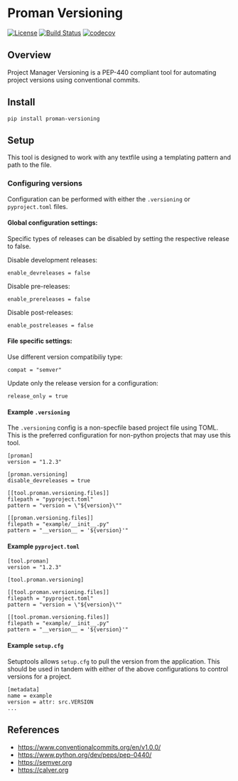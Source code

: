 # Proman Versioning

[![License](https://img.shields.io/badge/License-MPL%202.0-blue.svg)](https://spdx.org/licenses/MPL-2.0)
[![Build Status](https://travis-ci.org/kuwv/proman-versioning.svg?branch=master)](https://travis-ci.org/kuwv/proman-versioning)
[![codecov](https://codecov.io/gh/kuwv/proman-versioning/branch/master/graph/badge.svg)](https://codecov.io/gh/kuwv/proman-versioning)

## Overview

Project Manager Versioning is a PEP-440 compliant tool for automating project
versions using conventional commits.

## Install

`pip install proman-versioning`

## Setup

This tool is designed to work with any textfile using a templating pattern and
 path to the file.

### Configuring versions

Configuration can be performed with either the `.versioning` or `pyproject.toml`
files.

#### Global configuration settings:

Specific types of releases can be disabled by setting the respective release to
false.

Disable development releases:
```
enable_devreleases = false
```

Disable pre-releases:
```
enable_prereleases = false
```

Disable post-releases:
```
enable_postreleases = false
```

#### File specific settings:

Use different version compatibiliy type:
```
compat = "semver"
```

Update only the release version for a configuration:
```
release_only = true
```

#### Example `.versioning`

The `.versioning` config is a non-specfile based project file using TOML. This is the
preferred configuration for non-python projects that may use this tool.

```
[proman]
version = "1.2.3"

[proman.versioning]
disable_devreleases = true

[[tool.proman.versioning.files]]
filepath = "pyproject.toml"
pattern = "version = \"${version}\""

[[proman.versioning.files]]
filepath = "example/__init__.py"
pattern = "__version__ = '${version}'"
```

#### Example `pyproject.toml`

```
[tool.proman]
version = "1.2.3"

[tool.proman.versioning]

[[tool.proman.versioning.files]]
filepath = "pyproject.toml"
pattern = "version = \"${version}\""

[[tool.proman.versioning.files]]
filepath = "example/__init__.py"
pattern = "__version__ = '${version}'"
```

#### Example `setup.cfg`

Setuptools allows `setup.cfg` to pull the version from the application. This
should be used in tandem with either of the above configurations to control
versions for a project.

```
[metadata]
name = example
version = attr: src.VERSION
...
```

## References

- https://www.conventionalcommits.org/en/v1.0.0/
- https://www.python.org/dev/peps/pep-0440/
- https://semver.org
- https://calver.org
